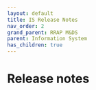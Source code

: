 ```yaml
---
layout: default
title: IS Release Notes
nav_order: 2
grand_parent: RRAP M&DS
parent: Information System
has_children: true
---
```


#  Release notes